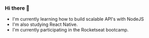 ### Hi there 👋

- I'm currently learning how to build scalable API's with NodeJS
- I'm also studying React Native.
- I'm currently participating in the Rocketseat bootcamp.

